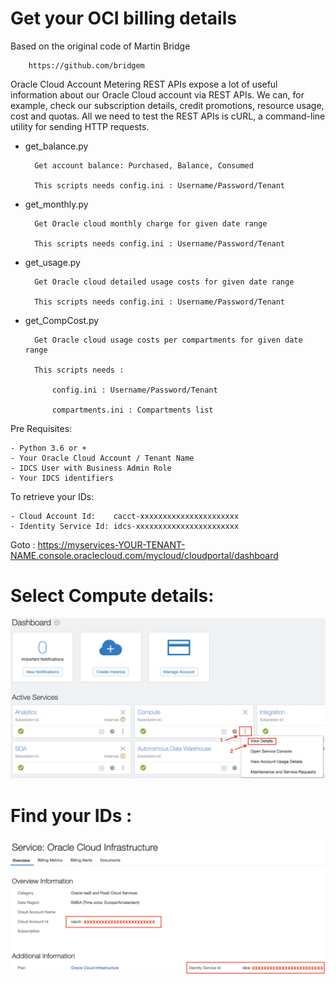 # Get your OCI billing details

Based on the original code of Martin Bridge
	
		https://github.com/bridgem

Oracle Cloud Account Metering REST APIs expose a lot of useful information about our Oracle Cloud account via REST APIs. 
    We can, for example, check our subscription details, credit promotions, resource usage, cost and quotas. 
    All we need to test the REST APIs is cURL, a command-line utility for sending HTTP requests. 

- get_balance.py

        Get account balance: Purchased, Balance, Consumed

        This scripts needs config.ini : Username/Password/Tenant

- get_monthly.py

        Get Oracle cloud monthly charge for given date range

        This scripts needs config.ini : Username/Password/Tenant

- get_usage.py

        Get Oracle cloud detailed usage costs for given date range

        This scripts needs config.ini : Username/Password/Tenant

- get_CompCost.py

        Get Oracle cloud usage costs per compartments for given date range

        This scripts needs :

            config.ini : Username/Password/Tenant

            compartments.ini : Compartments list


Pre Requisites:

    - Python 3.6 or +
    - Your Oracle Cloud Account / Tenant Name
    - IDCS User with Business Admin Role
    - Your IDCS identifiers

To retrieve your IDs:

    - Cloud Account Id:    cacct-xxxxxxxxxxxxxxxxxxxxxx
    - Identity Service Id: idcs-xxxxxxxxxxxxxxxxxxxxxxx

Goto :
https://myservices-YOUR-TENANT-NAME.console.oraclecloud.com/mycloud/cloudportal/dashboard

# Select Compute details:
![](./images/dashboard.png)

# Find your IDs :
![](./images/IDs.png)

